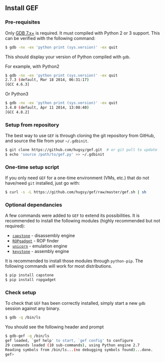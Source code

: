 ## Install GEF

### Pre-requisites
Only [GDB 7.x+](https://www.gnu.org/s/gdb) is required. It must compiled with
Python 2 or 3 support. This can be verified with the following command:

``` bash
$ gdb -nx -ex 'python print (sys.version)' -ex quit
```

This should display your version of Python compiled with `gdb`.

For example, with Python2
```bash
$ gdb -nx -ex 'python print (sys.version)' -ex quit
2.7.3 (default, Mar 18 2014, 06:31:17)
[GCC 4.6.3]
```

Or Python3
```bash
$ gdb -nx -ex 'python print (sys.version)' -ex quit
3.4.0 (default, Apr 11 2014, 13:08:40)
[GCC 4.8.2]
```


### Setup from repository

The best way to use `GEF` is through cloning the git repository from GitHub, and
source the file from your `~/.gdbinit`.

``` bash
$ git clone https://github.com/hugsy/gef.git  # or git pull to update
$ echo 'source /path/to/gef.py' >> ~/.gdbinit
```

### One-time setup script

If you only need `GEF` for a one-time environment (VMs, etc.) that do not
have/need `git` installed, just go with:

``` bash
$ curl -s -L https://github.com/hugsy/gef/raw/master/gef.sh | sh
```

### Optional dependancies

A few commands were added to `GEF` to extend its possibilities. It is
recommended to install the following modules (highly recommended but not required):

- [`capstone`](https://github.com/aquynh/capstone) - disassembly engine
- [`ROPgadget`](https://github.com/JonathanSalwan/ROPgadget) - ROP finder
- [`unicorn`](https://github.com/unicorn-engine/unicorn) - emulation engine
- [`keystone`](https://github.com/keystone-engine/keystone) - assembly engine

It is recommended to install those modules through `python-pip`. The following
commands will work for most distributions.
```bash
$ pip install capstone
$ pip install ropgadget
```


### Check setup

To check that `GEF` has been correctly installed, simply start a new `gdb`
session against any binary.
```bash
$ gdb -q /bin/ls
```

You should see the following header and prompt
```bash
$ gdb-gef -q /bin/ls
gef loaded, `gef help' to start, `gef config' to configure
29 commands loaded (10 sub-commands), using Python engine 2.7
Reading symbols from /bin/ls...(no debugging symbols found)...done.
gef>
```

